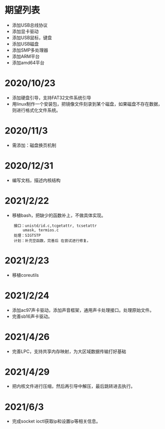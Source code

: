 # 期望列表
* 添加USB总线协议
* 添加显卡驱动
* 添加USB鼠标，键盘
* 添加USB磁盘
* 添加SMP多处理器
* 添加ARM平台
* 添加amd64平台
# 2020/10/23
* 添加硬盘引导，支持FAT32文件系统引导
* 用linux制作一个安装包，把镜像文件刻录到某个磁盘，如果磁盘不存在数据，则进行格式化文件系统。
# 2020/11/3
* 需添加：磁盘换页机制
# 2020/12/31
* 编写文档，描述内核结构
# 2021/2/22
* 移植bash，把缺少的函数补上，不做具体实现。
```
    接口：unistd/id.c,tcgetattr, tcsetattr
        umask, termios.c
    处理：SIGTSTP
    计划：补充空函数，完善后 在尝试进行修复。
```
# 2021/2/23
* 移植coreutils
# 2021/2/24
* 添加ac97声卡驱动，添加声音框架，通用声卡处理接口。处理原始文件。
* 完善sb16声卡驱动。
# 2021/4/26
* 完善LPC，支持共享内存映射，为大区域数据传输打好基础
# 2021/4/29
* 把内核文件进行压缩，然后再引导中解压，最后跳转进去执行。
# 2021/6/3
* 完成socket ioctl获取ip和设置ip等相关信息。
